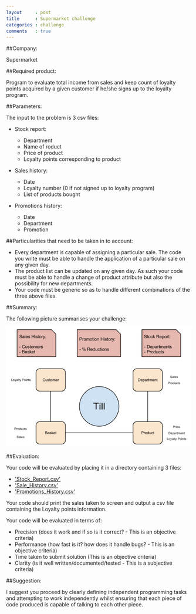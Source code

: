 ```yaml
---
layout     : post
title      : Supermarket challenge
categories : challenge
comments   : true
---
```


##Company:

Supermarket

##Required product:

Program to evaluate total income from sales and keep count of loyalty points acquired by a given customer if he/she signs up to the loyalty program.

##Parameters:

The input to the problem is 3 csv files:

- Stock report:

    - Department
    - Name of roduct
    - Price of product
    - Loyalty points corresponding to product

- Sales history:

    - Date
    - Loyalty number (0 if not signed up to loyalty program)
    - List of products bought

- Promotions history:

    - Date
    - Department
    - Promotion

##Particularities that need to be taken in to account:

- Every department is capable of assigning a particular sale. The code you write must be able to handle the application of a particular sale on any given day.
- The product list can be updated on any given day. As such your code must be able to handle a change of product attribute but also the possibility for new departments.
- Your code must be generic so as to handle different combinations of the three above files.

##Summary:

The following picture summarises your challenge:

![The underlying structure](https://github.com/drvinceknight/Intro_to_Object_Orientated_Programming_With_Python/blob/master/Challenge/Supermarket_Challenge.png?raw=true)

##Evaluation:

Your code will be evaluated by placing it in a directory containing 3 files:

- ['Stock_Report.csv'](./data/Stock_Report.csv)
- ['Sale_History.csv'](./data/Sale_History.csv)
- ['Promotions_History.csv'](./data/Promotions_History.csv)

Your code should print the sales taken to screen and output a csv file containing the Loyalty points information.

Your code will be evaluated in terms of:

- Precision (does it work and if so is it correct? - This is an objective criteria)
- Performance (how fast is it? how does it handle bugs? - This is an objective criteria)
- Time taken to submit solution (This is an objective criteria)
- Clarity (is it well written/documented/tested  - This is a subjective criteria)

##Suggestion:

I suggest you proceed by clearly defining independent programming tasks and attempting to work independently whilst ensuring that each piece of code produced is capable of talking to each other piece.
